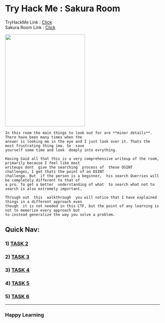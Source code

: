 # Try Hack Me : Sakura Room

TryHackMe Link : [Click](https://tryhackme.com)<br/>
Sakura Room Link : [Click](https://tryhackme.com/room/sakura)

<img src="https://user-images.githubusercontent.com/66634743/115604840-e4d6cd80-a2f2-11eb-951f-54d545c5f205.png" height=300 width=260>

```
In this room the main things to look out for are **minor details**. There have been many times when the
answer is looking me in the eye and I just look over it. Thats the most frustrating thing imo. So  save
yourself some time and look  deeply into evrything. 
```

```
Having Said all that this is a very comprehensive writeup of the room, primarily because I feel like most
writeups dont  give the searching  process of  these OSINT  challenges, I get thats the point of an OSINT 
challenge. But  if the person is a beginner,  his search Querries will be completely different to that of
a pro. To get a better  understanding of what  to search what not to  search is also extremely important.
```

```
Through out  this  walkthrough  you will notice that I have explained things in a different approach even 
though  it is not needed in this CTF, but the point of any learning is not to memorize every approach but
to instead generalize the way you solve a problem.
```

## Quick Nav:

### 1) [TASK 2](https://github.com/XXDIL/Try-Hack-Me/tree/main/Sakura_Room/TASK2)
### 2) [TASK 3](https://github.com/XXDIL/Try-Hack-Me/tree/main/Sakura_Room/TASK3)
### 3) [TASK 4](https://github.com/XXDIL/Try-Hack-Me/tree/main/Sakura_Room/TASK4)
### 4) [TASK 5](https://github.com/XXDIL/Try-Hack-Me/tree/main/Sakura_Room/TASK5)
### 5) [TASK 6](https://github.com/XXDIL/Try-Hack-Me/tree/main/Sakura_Room/TASK6)

------

### Happy Learning
